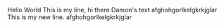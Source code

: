 Hello World
This is my line, hi there
Damon's text
afghohgorlkelgkrkjglar
This is my new line.
afghohgorlkelgkrkjglar

